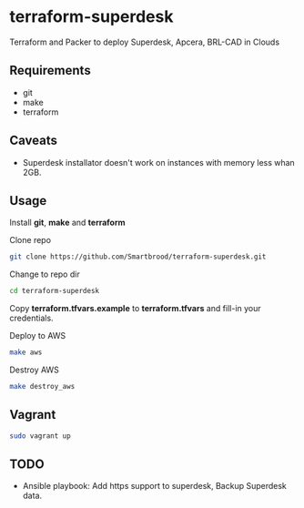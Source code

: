 # terraform-superdesk
Terraform and Packer to deploy Superdesk, Apcera, BRL-CAD in Clouds

## Requirements
+ git
+ make
+ terraform


## Caveats
+ Superdesk installator doesn't work on instances with memory less whan 2GB.


## Usage
Install **git**, **make** and **terraform**

Clone repo
```bash
git clone https://github.com/Smartbrood/terraform-superdesk.git
```

Change to repo dir
```bash
cd terraform-superdesk
```

Copy **terraform.tfvars.example** to **terraform.tfvars** and fill-in your credentials.

Deploy to AWS
```bash
make aws
```

Destroy AWS
```bash
make destroy_aws
```

## Vagrant

```bash
sudo vagrant up
```

## TODO
+ Ansible playbook: Add https support to superdesk, Backup Superdesk data.
